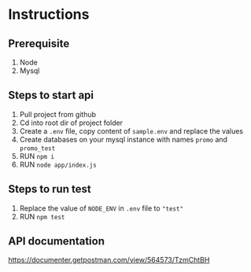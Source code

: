 # Instructions

## Prerequisite

1. Node
2. Mysql

## Steps to start api

1. Pull project from github
2. Cd into root dir of project folder
3. Create a `.env` file, copy content of `sample.env` and replace the values
4. Create databases on your mysql instance with names `promo` and `promo_test`
5. RUN `npm i`
6. RUN `node app/index.js`

## Steps to run test

1. Replace the value of `NODE_ENV` in `.env` file to `"test"`
2. RUN `npm test`

## API documentation
https://documenter.getpostman.com/view/564573/TzmChtBH